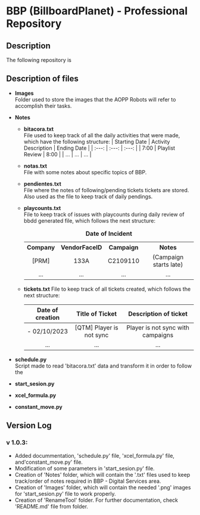 # BBP (BillboardPlanet) - Professional Repository
## Description
The following repository is 

## Description of files
- **Images**  
Folder used to store the images that the AOPP Robots will refer to accomplish their tasks.

- **Notes**  
    - **bitacora.txt**  
    File used to keep track of all the daily activities that were made, which have the following structure: 
        | Starting Date | Activity Description | Ending Date |
        | :---: | :---: | :---: |
        | 7:00  | Playlist Review | 8:00 |
        | ...  | ... | ... |
    
    - **notas.txt**  
    File with some notes about specific topics of BBP.
    
    - **pendientes.txt**  
    File where the notes of following/pending tickets tickets are stored. Also used as the file to keep track of daily pendings.
    
    - **playcounts.txt**  
    File to keep track of issues with playcounts during daily review of bbdd generated file, which follows the next structure:
        <table style="text-align:center;">
            <caption><b>Date of Incident</b></caption>
            <tr>
                <th>Company</th>
                <th>VendorFaceID</th>
                <th>Campaign</th>
                <th>Notes</th>
            </tr>
            <tr>
                <td>[PRM]</td>
                <td>133A</td>
                <td>C2109110</td>
                <td>(Campaign starts late)</td>
            </tr>
            <tr>
                <td>...</td>
                <td>...</td>
                <td>...</td>
                <td>...</td>
            </tr>
        </table>

    - **tickets.txt**
    File to keep track of all tickets created, which follows the next structure:
        
        | Date of creation | Title of Ticket | Description of ticket |
        | :---: | :---: | :---: |
        | - 02/10/2023  | [QTM] Player is not sync | Player is not sync with campaigns |
        | ...  | ... | ... |

- **schedule.py**  
Script made to read 'bitacora.txt' data and transform it in order to follow the 

- **start_sesion.py**  

- **xcel_formula.py**  

- **constant_move.py**  



## Version Log
### v 1.0.3:
- Added docummentation, 'schedule.py' file, 'xcel_formula.py' file, and'constant_move.py' file.
- Modification of some parameters in 'start_sesion.py' file.
- Creation of 'Notes' folder, which will contain the '.txt' files used to keep track/order of notes required in BBP - Digital Services area. 
- Creation of 'Images' folder, which will contain the needed '.png' images for 'start_sesion.py' file to work properly.
- Creation of 'RenameTool' folder. For further documentation, check 'README.md' file from folder.
